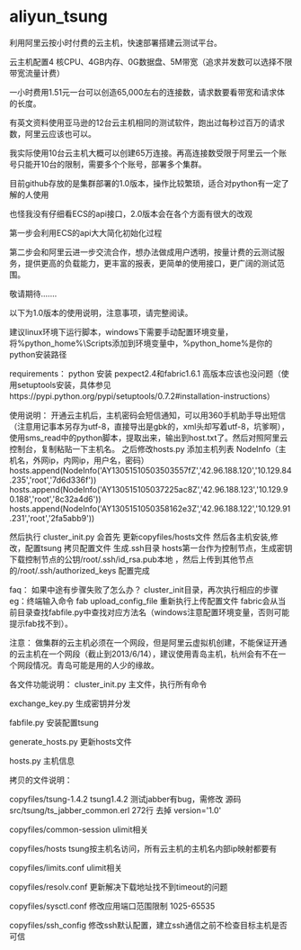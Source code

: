 aliyun_tsung
============

利用阿里云按小时付费的云主机，快速部署搭建云测试平台。

云主机配置4 核CPU、4GB内存、0G数据盘、5M带宽（追求并发数可以选择不限带宽流量计费）

 一小时费用1.51元一台可以创造65,000左右的连接数，请求数要看带宽和请求体的长度。
 
 有英文资料使用亚马逊的12台云主机相同的测试软件，跑出过每秒过百万的请求数，阿里云应该也可以。
 
 我实际使用10台云主机大概可以创建65万连接。再高连接数受限于阿里云一个账号只能开10台的限制，需要多个个账号，部署多个集群。

目前github存放的是集群部署的1.0版本，操作比较繁琐，适合对python有一定了解的人使用

也怪我没有仔细看ECS的api接口，2.0版本会在各个方面有很大的改观


第一步会利用ECS的api大大简化初始化过程

第二步会和阿里云进一步交流合作，想办法做成用户透明，按量计费的云测试服务，提供更高的负载能力，更丰富的报表，更简单的使用接口，更广阔的测试范围。

敬请期待.......

以下为1.0版本的使用说明，注意事项，请完整阅读。

建议linux环境下运行脚本，windows下需要手动配置环境变量，将%python_home%\Scripts添加到环境变量中，%python_home%是你的python安装路径

requirements：
python 安装 pexpect2.4和fabric1.6.1 高版本应该也没问题（使用setuptools安装，具体参见https://pypi.python.org/pypi/setuptools/0.7.2#installation-instructions）



使用说明：
开通云主机后，主机密码会短信通知，可以用360手机助手导出短信（注意用记事本另存为utf-8，直接导出是gbk的，xml头却写着utf-8，坑爹啊），使用sms_read中的python脚本，提取出来，输出到host.txt了。然后对照阿里云控制台，复制粘贴一下主机名。
之后修改hosts.py
	添加主机列表 NodeInfo（主机名，外网ip，内网ip，用户名，密码）
	hosts.append(NodeInfo('AY13051510503503557fZ','42.96.188.120','10.129.84.235','root','7d6d336f'))
	hosts.append(NodeInfo('AY130515105037225ac8Z','42.96.188.123','10.129.90.188','root','8c32a4d6'))
	hosts.append(NodeInfo('AY1305151050358162e3Z','42.96.188.122','10.129.91.231','root','2fa5abb9'))

然后执行 cluster_init.py 
	会首先 更新copyfiles/hosts文件
	然后各主机安装,修改，配置tsung
	拷贝配置文件
	生成.ssh目录
	hosts第一台作为控制节点，生成密钥
	下载控制节点的公钥/root/.ssh/id_rsa.pub本地 ，然后上传到其他节点的/root/.ssh/authorized_keys
配置完成

faq：
如果中途有步骤失败了怎么办？
cluster_init目录，再次执行相应的步骤 eg：终端输入命令 fab upload_config_file 重新执行上传配置文件 fabric会从当前目录查找fabfile.py中查找对应方法名（windows注意配置环境变量，否则可能提示fab找不到）。

注意：
做集群的云主机必须在一个网段，但是阿里云虚拟机创建，不能保证开通的云主机在一个网段（截止到2013/6/14），建议使用青岛主机，杭州会有不在一个网段情况。青岛可能是用的人少的缘故。

各文件功能说明：
cluster_init.py 主文件，执行所有命令

exchange_key.py 生成密钥并分发

fabfile.py 安装配置tsung

generate_hosts.py 更新hosts文件

hosts.py 主机信息


拷贝的文件说明：

copyfiles/tsung-1.4.2        tsung1.4.2 测试jabber有bug，需修改 源码 src/tsung/ts_jabber_common.erl  272行 去掉 version='1.0'

copyfiles/common-session     ulimit相关

copyfiles/hosts              tsung按主机名访问，所有云主机的主机名内部ip映射都要有

copyfiles/limits.conf        ulimit相关 

copyfiles/resolv.conf        更新解决下载地址找不到timeout的问题

copyfiles/sysctl.conf        修改应用端口范围限制 1025-65535

copyfiles/ssh_config         修改ssh默认配置，建立ssh通信之前不检查目标主机是否可信
